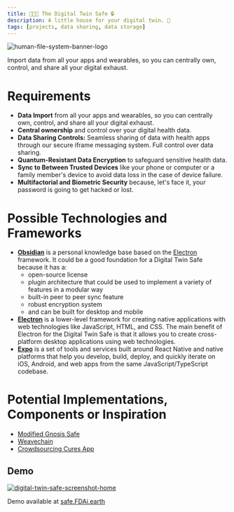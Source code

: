 ```yaml
---
title: 👨‍🤝‍👨 The Digital Twin Safe 🔒
description: A little house for your digital twin. 🏡 
tags: [projects, data sharing, data storage]
---
```


![human-file-system-banner-logo](https://user-images.githubusercontent.com/2808553/180306571-ac9cc741-6f34-4059-a814-6f8a72ed8322.png)

Import data from all your apps and wearables, so you can centrally own, control, and share all your digital exhaust.

# Requirements

- **Data Import** from all your apps and wearables, so you can centrally own, control, and share all your digital exhaust.
- **Central ownership** and control over your digital health data.
- **Data Sharing Controls:** Seamless sharing of data with health apps through our secure iframe messaging system. Full control over data sharing.
- **Quantum-Resistant Data Encryption** to safeguard sensitive health data.
- **Sync to Between Trusted Devices** like your phone or computer or a family member's device to avoid data loss in the case of device failure.
- **Multifactorial and Biometric Security** because, let's face it, your password is going to get hacked or lost. 

# Possible Technologies and Frameworks
- **[Obsidian](https://obsidian.md/)** is a personal knowledge base based on the [Electron](https://www.electronjs.org/) framework. It could be a good foundation for a Digital Twin Safe because it has a:
  - open-source license
  - plugin architecture that could be used to implement a variety of features in a modular way
  - built-in peer to peer sync feature
  - robust encryption system
  - and can be built for desktop and mobile
- **[Electron](https://www.electronjs.org/)** is a lower-level framework for creating native applications with web technologies like JavaScript, HTML, and CSS. The main benefit of Electron for the Digital Twin Safe is that it allows you to create cross-platform desktop applications using web technologies. 
- **[Expo](https://expo.io/)** is a set of tools and services built around React Native and native platforms that help you develop, build, deploy, and quickly iterate on iOS, Android, and web apps from the same JavaScript/TypeScript codebase.
   
# Potential Implementations, Components or Inspiration
- [Modified Gnosis Safe](/digital-twin-safe)
- [Weavechain](https://weavechain.com/)
- [Crowdsourcing Cures App](https://app.crowdsourcingcures.org/app/public/#/app/intro)

## Demo

[![digital-twin-safe-screenshot-home](https://user-images.githubusercontent.com/2808553/200402565-72bc85a3-deb2-4f1a-a9b1-bde108e63d87.png)](https://safe.FDAi.earth?access_token=demo)

Demo available at [safe.FDAi.earth](https://safe.FDAi.earth?access_token=demo)
